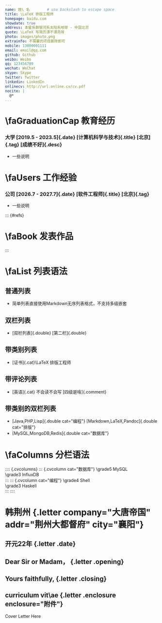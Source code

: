 ```yaml
---
name: 姓\ 名        # use backslash to escape space
title: \LaTeX 排版工程师
homepage: baidu.com
showdate: true
address: 本星系群银河系太阳系地球 - 中国北京
quote: \LaTeX 写简历漂不漂亮呀
photo: images/photo.png
extrainfo: 不需要的项目删除即可
mobile: 13000001111
email: email@qq.com
github: Github
weibo: Weibo
qq: 123456789
wechat: WeChat
skype: Skype
twitter: Twitter
linkedin: LinkedIn
onlinecv: http://url.online.cv/cv.pdf
nocite: |
  @*
...
```



# \faGraduationCap 教育经历

### 大学 [2019.5 - 2023.5]{.date}  [计算机科学与技术]{.title}  [北京]{.tag}  [成绩不好]{.desc}

- 一些说明

# \faUsers 工作经验

### 公司 [2026.7 - 2027.7]{.date}  [软件工程师]{.title}  [北京]{.tag}

- 一些说明

::: {#refs}
# \faBook 发表作品
:::

# \faList 列表语法
	  
## 普通列表

- 简单列表直接使用Markdown无序列表格式，不支持多级嵌套

## 双栏列表

- [双栏列表]{.double} [第二栏]{.double}

## 带类别列表
- [证书]{.cat}\LaTeX 排版工程师

## 带评论列表

- [英语]{.cat} 不会读不会写 [四级是啥]{.comment}

## 带类别的双栏列表

- [Java,PHP,Lisp]{.double cat="编程"} [Markdown,LaTeX,Pandoc]{.double cat="排版"}
- [MySQL,MongoDB,Redis]{.double cat="数据库"}

# \faColumns 分栏语法

:::: {.cvcolumns}
::: {.cvcolumn cat="数据库"}
\grade5 MySQL \
\grade3 InfluxDB \
:::
::: {.cvcolumn cat="编程"}
\grade4 Shell \
\grade3 Haskell \
:::
::::


# 韩荆州 {.letter company="大唐帝国" addr="荆州大都督府" city="襄阳"}
## 开元22年 {.letter .date}
## Dear Sir or Madam， {.letter .opening}
## Yours faithfully, {.letter .closing}
## curriculum vit\ae {.letter .enclosure enclosure="附件"}

Cover Letter Here